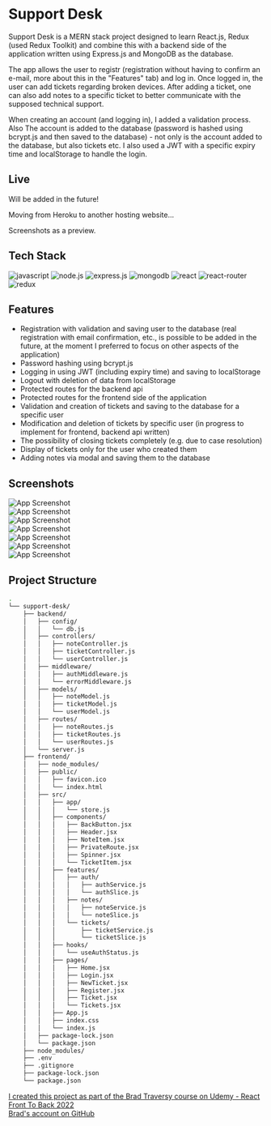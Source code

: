 
# Support Desk

Support Desk is a MERN stack project designed to learn React.js, Redux (used Redux Toolkit) and combine this with a backend side of the application written using Express.js and MongoDB as the database.

The app allows the user to registr (registration without having to confirm an e-mail, more about this in the "Features" tab) and log in. Once logged in, the user can add tickets regarding broken devices. After adding a ticket, one can also add notes to a specific ticket to better communicate with the supposed technical support.

When creating an account (and logging in), I added a validation process. Also The account is added to the database (password is hashed using bcrypt.js and then saved to the database) - not only is the account added to the database, but also tickets etc. I also used a JWT with a specific expiry time and localStorage to handle the login.

## Live

<p>Will be added in the future!</p>
<p>Moving from Heroku to another hosting website...</p>
<p>Screenshots as a preview.</p>

## Tech Stack

![javascript](https://img.shields.io/badge/JavaScript-323330?style=for-the-badge&logo=javascript&logoColor=F7DF1E)
![node.js](https://img.shields.io/badge/Node.js-339933?style=for-the-badge&logo=nodedotjs&logoColor=white)
![express.js](https://img.shields.io/badge/Express.js-000000?style=for-the-badge&logo=express&logoColor=white)
![mongodb](https://img.shields.io/badge/MongoDB-4EA94B?style=for-the-badge&logo=mongodb&logoColor=white)
![react](https://img.shields.io/badge/React-20232A?style=for-the-badge&logo=react&logoColor=61DAFB)
![react-router](https://img.shields.io/badge/React_Router-CA4245?style=for-the-badge&logo=react-router&logoColor=white)
![redux](https://img.shields.io/badge/Redux-593D88?style=for-the-badge&logo=redux&logoColor=white)

## Features

- Registration with validation and saving user to the database (real registration with email confirmation, etc., is possible to be added in the future, at the moment I preferred to focus on other aspects of the application)
- Password hashing using bcrypt.js
- Logging in using JWT (including expiry time) and saving to localStorage
- Logout with deletion of data from localStorage
- Protected routes for the backend api
- Protected routes for the frontend side of the application
- Validation and creation of tickets and saving to the database for a specific user
- Modification and deletion of tickets by specific user (in progress to implement for frontend, backend api written)
- The possibility of closing tickets completely (e.g. due to case resolution)
- Display of tickets only for the user who created them
- Adding notes via modal and saving them to the database

## Screenshots

![App Screenshot](https://thumbs2.imgbox.com/f7/81/DGIojhNb_t.png)
<br>
![App Screenshot](https://thumbs2.imgbox.com/89/38/1totzq72_t.png)
<br>
![App Screenshot](https://thumbs2.imgbox.com/30/78/w7TbOZgt_t.png)
<br>
![App Screenshot](https://thumbs2.imgbox.com/28/83/t3dL0ZFA_t.png)
<br>
![App Screenshot](https://thumbs2.imgbox.com/07/18/IgpJdV7c_t.png)
<br>
![App Screenshot](https://thumbs2.imgbox.com/c2/98/ZkQ6Yp84_t.png)
<br>
![App Screenshot](https://thumbs2.imgbox.com/34/67/Lc9UXnrm_t.png)

## Project Structure

```bash
.
└── support-desk/
    ├── backend/
    │   ├── config/
    │   │   └── db.js
    │   ├── controllers/
    │   │   ├── noteController.js
    │   │   ├── ticketController.js
    │   │   └── userController.js
    │   ├── middleware/
    │   │   ├── authMiddleware.js
    │   │   └── errorMiddleware.js
    │   ├── models/
    │   │   ├── noteModel.js
    │   │   ├── ticketModel.js
    │   │   └── userModel.js
    │   ├── routes/
    │   │   ├── noteRoutes.js
    │   │   ├── ticketRoutes.js
    │   │   └── userRoutes.js
    │   └── server.js
    ├── frontend/
    │   ├── node_modules/
    │   ├── public/
    │   │   ├── favicon.ico
    │   │   └── index.html
    │   ├── src/
    │   │   ├── app/
    │   │   │   └── store.js
    │   │   ├── components/
    │   │   │   ├── BackButton.jsx
    │   │   │   ├── Header.jsx
    │   │   │   ├── NoteItem.jsx
    │   │   │   ├── PrivateRoute.jsx
    │   │   │   ├── Spinner.jsx
    │   │   │   └── TicketItem.jsx
    │   │   ├── features/
    │   │   │   ├── auth/
    │   │   │   │   ├── authService.js
    │   │   │   │   └── authSlice.js
    │   │   │   ├── notes/
    │   │   │   │   ├── noteService.js
    │   │   │   │   └── noteSlice.js
    │   │   │   └── tickets/
    │   │   │       ├── ticketService.js
    │   │   │       └── ticketSlice.js
    │   │   ├── hooks/
    │   │   │   └── useAuthStatus.js
    │   │   ├── pages/
    │   │   │   ├── Home.jsx
    │   │   │   ├── Login.jsx
    │   │   │   ├── NewTicket.jsx
    │   │   │   ├── Register.jsx
    │   │   │   ├── Ticket.jsx
    │   │   │   └── Tickets.jsx
    │   │   ├── App.js
    │   │   ├── index.css
    │   │   └── index.js
    │   ├── package-lock.json
    │   └── package.json
    ├── node_modules/
    ├── .env
    ├── .gitignore
    ├── package-lock.json
    └── package.json
```

[I created this project as part of the Brad Traversy course on Udemy - React Front To Back 2022](https://www.udemy.com/course/react-front-to-back-2022/)
<br>
[Brad's account on GitHub](https://github.com/bradtraversy)

